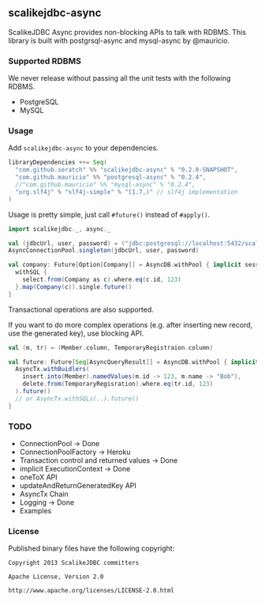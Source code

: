 ## scalikejdbc-async

ScalikeJDBC Async provides non-blocking APIs to talk with RDBMS. This library is built with postgrsql-async and mysql-async by @mauricio.

### Supported RDBMS

We never release without passing all the unit tests with the following RDBMS.

- PostgreSQL
- MySQL


### Usage

Add `scalikejdbc-async` to your dependencies.

```scala
libraryDependencies ++= Seq(
  "com.github.seratch" %% "scalikejdbc-async" % "0.2.0-SNAPSHOT",
  "com.github.mauricio" %% "postgresql-async" % "0.2.4",
  //"com.github.mauricio" %% "mysql-async" % "0.2.4",
  "org.slf4j" % "slf4j-simple" % "[1.7,)" // slf4j implementation
)
```

Usage is pretty simple, just call `#future()` instead of `#apply()`.

```scala
import scalikejdbc._, async._

val (jdbcUrl, user, password) = ("jdbc:postgresql://localhost:5432/scalikejdbc", "sa", "sa")
AsyncConnectionPool.singleton(jdbcUrl, user, password)

val company: Future[Option[Company]] = AsyncDB.withPool { implicit session =>
  withSQL { 
    select.from(Company as c).where.eq(c.id, 123) 
  }.map(Company(c)).single.future()
}
```

Transactional operations are also supported. 

If you want to do more complex operations (e.g. after inserting new record, use the generated key), use blocking API.

```scala
val (m, tr) = (Member.column, TemporaryRegistraion.column)

val future: Future[Seq[AsyncQueryResult]] = AsyncDB.withPool { implicit session =>
  AsyncTx.withBuidlers(
    insert.into(Member).namedValues(m.id -> 123, m.name -> "Bob"),
    delete.from(TemporaryRegisration).where.eq(tr.id, 123)
  ).future()
  // or AsyncTx.withSQLs(..).future()
}
```

### TODO

- ConnectionPool -> Done
- ConnectionPoolFactory -> Heroku
- Transaction control and returned values -> Done
- implicit ExecutionContext -> Done
- oneToX API
- updateAndReturnGeneratedKey API
- AsyncTx Chain
- Logging -> Done
- Examples

### License

Published binary files have the following copyright:

```
Copyright 2013 ScalikeJDBC committers

Apache License, Version 2.0

http://www.apache.org/licenses/LICENSE-2.0.html
```

